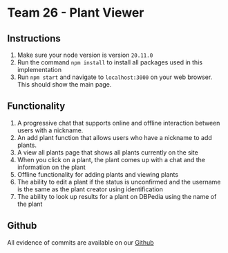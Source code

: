 # Team 26 - Plant Viewer

## Instructions
1. Make sure your node version is version `20.11.0` 
2. Run the command `npm install` to install all packages used in this implementation
3. Run `npm start` and navigate to `localhost:3000` on your web browser. This should show the main page.

## Functionality
1. A progressive chat that supports online and offline interaction between users with a nickname.
2. An add plant function that allows users who have a nickname to add plants.
3. A view all plants page that shows all plants currently on the site
4. When you click on a plant, the plant comes up with a chat and the information on the plant
5. Offline functionality for adding plants and viewing plants
6. The ability to edit a plant if the status is unconfirmed and the username is the same as the plant creator using identification
7. The ability to look up results for a plant on DBPedia using the name of the plant

## Github
All evidence of commits are available on our [Github](https://github.com/AlessandroPerelli/com3504-team19)

